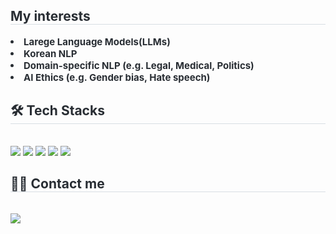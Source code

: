 <div style="text-align: left;"> 
    <h2 style="border-bottom: 1px solid #d8dee4; color: #282d33;"> My interests </h2>  
    <div style="font-weight: 700; font-size: 15px; text-align: left; color: #282d33;"> <li> Larege Language Models(LLMs)</li><li> Korean NLP</li><li> Domain-specific NLP (e.g. Legal, Medical, Politics)</li><li> AI Ethics (e.g. Gender bias, Hate speech)  </div> 
    </div>
    <div style="text-align: left;">
    <h2 style="border-bottom: 1px solid #d8dee4; color: #282d33;"> 🛠️ Tech Stacks </h2> <br> 
    <div style="margin: ; text-align: left;" "text-align: left;"> <img src="https://img.shields.io/badge/Github-181717?style=flat-square&logo=Github&logoColor=white">
          <img src="https://img.shields.io/badge/Linux-FCC624?style=flat-square&logo=Linux&logoColor=white">
          <img src="https://img.shields.io/badge/Python-3776AB?style=flat-square&logo=Python&logoColor=white">
          <img src="https://img.shields.io/badge/PyTorch-EE4C2C?style=flat-square&logo=PyTorch&logoColor=white">
          <img src="https://img.shields.io/badge/Slack-4A154B?style=flat-square&logo=Slack&logoColor=white">
          <br/></div>
    </div>
    <div style="text-align: left;">
    <h2 style="border-bottom: 1px solid #d8dee4; color: #282d33;"> 🧑‍💻 Contact me </h2> <br> 
    <div style="text-align: left;"> <a href=mailto:choeunbi9922@gmail.com> <img src="https://img.shields.io/badge/Gmail-EA4335?style=flat-square&logo=Gmail&logoColor=white&link=mailto:choeunbi9922@gmail.com"> </a>
          </div>  <br> 
    <div style="text-align: left;">  </div> 
    </div>
    
